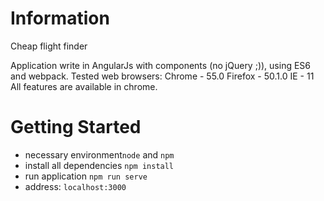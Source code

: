 # Information
Cheap flight finder

Application write in AngularJs with components (no jQuery ;)), using ES6 and webpack.
Tested web browsers:
Chrome - 55.0
Firefox  - 50.1.0
IE - 11
All features are available in chrome.

# Getting Started
* necessary environment`node` and `npm`
* install all dependencies `npm install`
* run application `npm run serve`
* address: `localhost:3000`
